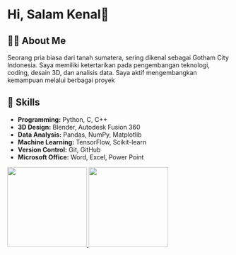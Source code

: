 <!--## Hi there 👋

!--
**Owlninj4/Owlninj4** is a ✨ _special_ ✨ repository because its `README.md` (this file) appears on your GitHub profile.

Here are some ideas to get you started:

- 🔭 I’m currently working on ...
- 🌱 I’m currently learning ...
- 👯 I’m looking to collaborate on ...
- 🤔 I’m looking for help with ...
- 💬 Ask me about ...
- 📫 How to reach me: ...
- 😄 Pronouns: ...
- ⚡ Fun fact: ...
-->
# Hi, Salam Kenal👋

## 👨‍🎓 About Me
Seorang pria biasa dari tanah sumatera, sering dikenal sebagai Gotham City Indonesia. Saya memiliki ketertarikan pada pengembangan teknologi, coding, desain 3D, dan analisis data. Saya aktif mengembangkan kemampuan melalui berbagai proyek 

## 🌟 Skills
- **Programming:** Python, C, C++
- **3D Design:** Blender, Autodesk Fusion 360
- **Data Analysis:** Pandas, NumPy, Matplotlib
- **Machine Learning:** TensorFlow, Scikit-learn
- **Version Control:** Git, GitHub
- **Microsoft Office:** Word, Excel, Power Point


<p align="left">
<a href="https://github.com/Owlninj4">
  <img height="180em" src="https://github-readme-stats-eight-theta.vercel.app/api?username=penuliscode&show_icons=true&theme=algolia&include_all_commits=true&count_private=true"/>
  <img height="180em" src="https://github-readme-stats-eight-theta.vercel.app/api/top-langs/?username=penuliscode&layout=compact&theme=algolia"/>
</a>
</p>
<!--## 🛠 Projects
### 1. **Smartpad Project**
- **Deskripsi:** Sebuah perangkat multifungsi untuk mahasiswa yang dapat digunakan sebagai kartu perpustakaan, kartu parkir, kartu akses, dan alat identitas.
- **Teknologi:** Layar e-ink, baterai li-po
- [Repository Link](#)

### 2. **Assistance for the Blind**
- **Deskripsi:** Alat bantu untuk tunanetra dengan sensor yang dipasang pada penutup kepala, memanfaatkan helm standar SNI untuk keamanan.
- **Teknologi:** Sensor ultrasonik, desain ergonomis
- [Repository Link](#)

### 3. **Capstone Bangkit: Greening Project**
- **Deskripsi:** Aplikasi rekomendasi tanaman berdasarkan data lingkungan seperti cuaca, suhu, dan lokasi geografis. Menggunakan integrasi API BMKG.
- **Teknologi:** Python, Flask, SQLite
- [Repository Link](#)
-->
<!--
## 📜 Certifications
- **Crash Course on Python** - Coursera
- **Introduction to TensorFlow for AI, ML, and DL** - Coursera
- **Supervised Machine Learning: Regression and Classification** - Coursera
- **Bangkit 2024 Program Graduate**
-->
<!--
## 📫 Contact Me
- **LinkedIn:** [Faisal Rabbani Sitompul](https://www.linkedin.com/in/owlninj4)
- **GitHub:** [faisalrabbani](https://github.com/faisalrabbani)
-->
